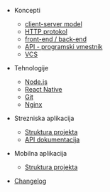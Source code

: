 - Koncepti

  - [client-server model](concepts/client-server-model.md)
  - [HTTP protokol](concepts/http.md)
  - [front-end / back-end]()
  - [API - programski vmestnik]()
  - [VCS]()

- Tehnologije

  - [Node.js]()
  - [React Native]()
  - [Git]()
  - [Nginx]()

- Strezniska aplikacija

  - [Struktura projekta]()
  - [API dokumentacija]()

- Mobilna aplikacija

  - [Struktura projekta]()

- [Changelog]()